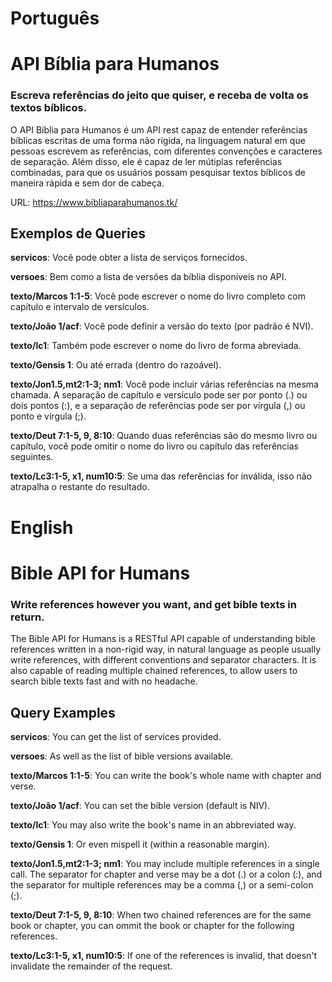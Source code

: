 Português
=========

# API Bíblia para Humanos
### Escreva referências do jeito que quiser, e receba de volta os textos bíblicos.
    
O API Bíblia para Humanos é um API rest capaz de entender referências bíblicas escritas de uma forma não rígida, na linguagem natural em que pessoas escrevem as referências, com diferentes convenções e caracteres de separação. Além disso, ele é capaz de ler mútiplas referências combinadas, para que os usuários possam pesquisar textos bíblicos de maneira rápida e sem dor de cabeça.

URL: https://www.bibliaparahumanos.tk/

## Exemplos de Queries

**servicos**: Você pode obter a lista de serviços fornecidos.

**versoes**: Bem como a lista de versões da bíblia disponíveis no API.

**texto/Marcos 1:1-5**: Você pode escrever o nome do livro completo com capítulo e intervalo de versículos.

**texto/João 1/acf**: Você pode definir a versão do texto (por padrão é NVI).

**texto/lc1**: Também pode escrever o nome do livro de forma abreviada.

**texto/Gensis 1**: Ou até errada (dentro do razoável).

**texto/Jon1.5,mt2:1-3; nm1**: Você pode incluir várias referências na mesma chamada. A separação de capítulo e versículo pode ser por ponto (.) ou dois pontos (\:\), e a separação de referências pode ser por vírgula (,) ou ponto e vírgula (\;\).

**texto/Deut 7:1-5, 9, 8:10**: Quando duas referências são do mesmo livro ou capítulo, você pode omitir o nome do livro ou capítulo das referências seguintes.

**texto/Lc3:1-5, x1, num10:5**: Se uma das referências for inválida, isso não atrapalha o restante do resultado.
        
English 
=========

# Bible API for Humans
### Write references however you want, and get bible texts in return.
    
The Bible API for Humans is a RESTful API capable of understanding bible references written in a non-rigid way, in natural language as people usually write references, with different conventions and separator characters. It is also capable of reading multiple chained references, to allow users to search bible texts fast and with no headache.

## Query Examples

**servicos**: You can get the list of services provided.

**versoes**: As well as the list of bible versions available.

**texto/Marcos 1:1-5**: You can write the book\'s whole name with chapter and verse.

**texto/João 1/acf**: You can set the bible version (default is NIV).

**texto/lc1**: You may also write the book\'s name in an abbreviated way.

**texto/Gensis 1**: Or even mispell it (within a reasonable margin).

**texto/Jon1.5,mt2:1-3; nm1**: You may include multiple references in a single call. The separator for chapter and verse may be a dot (.) or a colon (\:\), and the separator for multiple references may be a comma (,) or a semi-colon (\;\).

**texto/Deut 7:1-5, 9, 8:10**: When two chained references are for the same book or chapter, you can ommit the book or chapter for the following references.

**texto/Lc3:1-5, x1, num10:5**: If one of the references is invalid, that doesn\'t invalidate the remainder of the request.